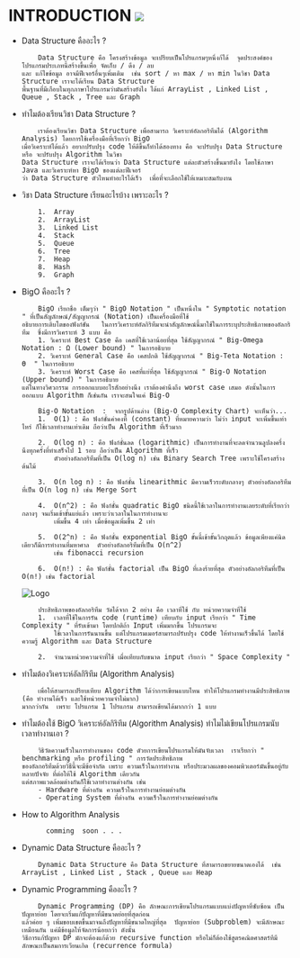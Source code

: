 
# INTRODUCTION  ![](https://user-images.githubusercontent.com/18350557/176309783-0785949b-9127-417c-8b55-ab5a4333674e.gif)
- Data Structure คืออะไร ?

          Data Structure คือ โครงสร้างข้อมูล จะเปรียบเป็นโปรแกรมๆหนึ่งก้ได้  จุดประสงค์ของโปรแกรมประเภทนี้สร้างขึ้นเพื่อ จัดเก็บ / ดึง / ลบ
      และ แก้ไขข้อมูล อาจมีฟีเจอร์อื่นๆเพิ่มเติม  เช่น sort / หา max / หา min ในวิชา Data Structure เราจะได้เรียน Data Structure
      พื้นฐานที่มีเกือบในทุกภาษาโปรแกรมว่ามันสร้างยังไง ได้แก่ ArrayList , Linked List , Queue , Stack , Tree และ Graph
  

- ทำไมต้องเรียนวิชา Data Structure ?

          เราต้องเรียนวิชา Data Structure เพื่อสามารถ วิเคราะห์อัลกอริทึมได้ (Algorithm Analysis) โดยการใช้เครื่องมือที่เรียกว่า BigO
      เมื่อวิเคราะห์ได้แล้ว อยากปรับปรุง code ให้ดีขึ้นก็ทำได้สองทาง คือ จะปรับปรุง Data Structure หรือ จะปรับปรุง Algorithm ในวิชา
      Data Structure เราจะได้เรียนว่า Data Structure แต่ละตัวสร้างขึ้นมายังไง โดยใช้ภาษา Java และวิเคราะห์หา BigO ของแต่ละฟีเจอร์
      ว่า Data Structure ตัวไหนทำอะไรได้เร็ว  เพื่อที่จะเลือกใช้ให้เหมาะสมกับงาน
  
  
- วิชา Data Structure เรียนอะไรบ้าง  เพราะอะไร ?

          1.  Array
          2.  ArrayList
          3.  Linked List
          4.  Stack
          5.  Queue
          6.  Tree
          7.  Heap
          8.  Hash
          9.  Graph
  
   
- BigO คืออะไร ?

          BigO เรียกชื่อ เต็มๆว่า " BigO Notation " เป็นหนึ่งใน " Symptotic notation " ที่เป็นสัญลักษณ์/สัญญากรณ์ (Notation) เป็นเครื่องมือที่ใช้
      อธิบายการเติบโตของฟังก์ชัน   ในการวิเคราะห์อัลกิริทึมจะนำสัญลักษณ์นี้มาใช้ในการระบุประสิทธิภาพของอัลกริทึม  ซึ่งมีการวิเคราะห์ 3 แบบ คือ
          1. วิเคราะห์ Best Case คือ เคสที่ใช้เวลาน้อยที่สุด ใช้สัญญากรณ์ " Big-Omega Notation : Ω (Lower bound) " ในการอธิบาย
          2. วิเคราะห์ General Case คือ เคสปกติ ใช้สัญญากรณ์ " Big-Teta Notation : Ө  " ในการอธิบาย
          3. วิเคราะห์ Worst Case คือ เคสที่แย่ที่สุด ใช้สัญญากรณ์ " Big-O Notation (Upper bound) " ในการอธิบาย
      แต่ในทางวิศวกรรม การออกแบบอะไรสักอย่างนึง เราต้องคำนึงถึง worst case เสมอ ดังนั้นในการออกแบบ Algorithm ก็เช่นกัน เราจะสนใจแค่ Big-O

          Big-O Notation  :  จากรูปด้านล่าง (Big-O Complexity Chart) จะเห็นว่า...
          1.  O(1) : คือ ฟังก์ชั่นค่าคงที่ (constant) ที่หมายความว่า ไม่ว่า input จะเพิ่มขึ้นเท่าไหร่ ก็ใช้เวลาทำงานเท่าเดิม ถือว่าเป็น Algorithm ที่เร็วมาก
  
          2.  O(log n) : คือ ฟังก์ชั่นลด (logarithmic) เป็นการทำงานที่จะลดจำนวนลูปลงครึ่งนึงทุกครั้งที่ทำเสร็จไป 1 รอบ ถือว่าเป็น Algorithm ที่เร็ว
              ตัวอย่างอัลกอริทึมที่เป็น O(log n) เช่น Binary Search Tree เพราะใช้โครงสร้างต้นไม้
  
          3.  O(n log n) : คือ ฟังก์ชั่น linearithmic มีความเร็วระดับกลางๆ ตัวอย่างอัลกอริทึมที่เป็น O(n log n) เช่น Merge Sort
  
          4.  O(n^2) : คือ ฟังก์ชั่น quadratic BigO ชนิดนี้ใช้เวลาในการทำงานเลยระดับที่เรียกว่ากลางๆ จนเริ่มเข้าขั้นแย่แล้ว เพราะว่าเวลาในในการทำงานจะ
              เพิ่มขึ้น 4 เท่า เมื่อข้อมูลเพิ่มขึ้น 2 เท่า
  
          5.  O(2^n) : คือ ฟังก์ชั่น exponential BigO ขั้นนี้เข้าขั้นวิกฤตแล้ว ข้อมูลเพียงแค่นิดเดียวก็มีการทำงานที่มหาศาล  ตัวอย่างอัลกอริทึมที่เป็น O(n^2)
              เช่น fibonacci recursion
  
          6.  O(n!) : คือ ฟังก์ชั่น factorial เป็น BigO ที่เลงร้ายที่สุด ตัวอย่างอัลกอริทึมที่เป็น O(n!) เช่น factorial
  
  ![Logo](https://miro.medium.com/v2/resize:fit:1400/1*5ZLci3SuR0zM_QlZOADv8Q.jpeg)
  
          ประสิทธิภาพของอัลกอริทึม วัดได้จาก 2 อย่าง คือ เวลาที่ใช้ กับ หน่วยความจำที่ใช้
          1.  เวลาที่ใช้ในการรัน code (runtime) เทียบกับ input เรียกว่า " Time Complexity " ที่รับเข้ามา โดยปกติถ้า Input เพิ่มมากขึ้น โปรแกรมจะ
              ใช้เวลาในการรันนานขึ้น แต่โปรแกรมเมอร์สามารถปรับปรุง code ให้ทำงานเร็วขึ้นได้ โดยใช้ความรู้ Algorithm และ Data Structure 
  
          2.  จำนวนหน่วยความจำที่ใช้ เมื่อเทียบกับขนาด input เรียกว่า " Space Complexity "
  

- ทำไมต้องวิเคราะห์อัลกิริทึม (Algorithm Analysis) 

          เพื่อให้สามารถเปรียบเทียบ Algorithm ได้ว่าการเขียนแบบไหน ทำให้โปรแกรมทำงานมีประสิทธิภาพ (คือ ทำงานได้เร็ว และใช้หน่วยความจำไม่มาก)
      มากกว่ากัน  เพราะ โปรแกรม 1 โปรแกรม สามารถเขียนได้มากกว่า 1 แบบ 
  
  
- ทำไมต้องใช้ BigO วิเคราะห์อัลกิริทึม (Algorithm Analysis) ทำไมไม่เขียนโปรแกรมนับเวลาทำงานเอา ?

          วิธิวัดความเร็วในการทำงานของ code ดัวยการเขียนโปรแกรมให้มันจับเวลา  เราเรียกว่า " benchmarking หรือ profiling " การวัดประสิทธิภาพ
      ของอัลกอริทึมด้วยวิธีนี้จะมีข้อจำกัด เพราะ ความเร็วในการทำงาน หรือประมวลผลของคอมพิวเตอร์มันขึ้นอยู่กับหลายปัจจัย ที่ต่อให้ใช้ Algorithm เดียวกัน
      แต่สภาพแวดล้อมต่างกันก็ใช้เวลาทำงานต่างกัน เช่น
          - Hardware ที่ต่างกัน ความเร็วในการทำงานย่อมต่างกัน
          - Operating System ที่ต่างกัน ความเร็วในการทำงานย่อมต่างกัน


- How to Algorithm Analysis

            comming  soon . . .

  
- Dynamic Data Structure คืออะไร ?

          Dynamic Data Structure คือ Data Structure ที่สามารถขยายขนาดเองได้  เช่น ArrayList , Linked List , Stack , Queue และ Heap

- Dynamic Programming คืออะไร ?

          Dynamic Programming (DP) คือ ลักษณะการเขียนโปรแกรมแบบแบ่งปัญหาที่ซับซ้อน เป็นปัญหาย่อย โดยจะเริ่มแก้ปัญหาที่มีขนาดย่อยที่สุดก่อน
      แล้วค่อย ๆ เพิ่มขอบเขตขึ้นมาจนถึงปัญหาที่มีขนาดใหญ่ที่สุด  ปัญหาย่อย (Subproblem) จะมีลักษณะเหมือนกัน แค่มีข้อมูลให้จัดการน้อยกว่า ดังนั้น
      วิธีการแก้ปัญหา DP มักจะต้องแก้ด้วย recursive function หรือไม่ก็ต้องใช้สูตรคณิตศาสตร์ทีมีลักษณะเป็นสมการเวียนเกิด (recurrence formula)




